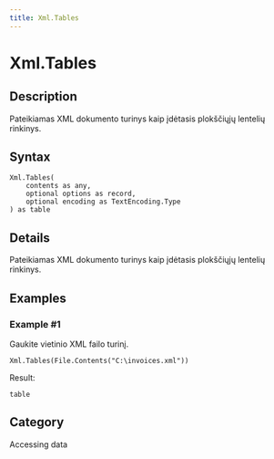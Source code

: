 ```yaml
---
title: Xml.Tables
---
```


# Xml.Tables


## Description

Pateikiamas XML dokumento turinys kaip įdėtasis plokščiųjų lentelių rinkinys.


## Syntax

```powerquery
Xml.Tables(
    contents as any,
    optional options as record,
    optional encoding as TextEncoding.Type
) as table
```


## Details

Pateikiamas XML dokumento turinys kaip įdėtasis plokščiųjų lentelių rinkinys.


## Examples

### Example #1 
Gaukite vietinio XML failo turinį.
```powerquery
Xml.Tables(File.Contents("C:\invoices.xml"))
```

Result: 
```powerquery
table
```




## Category
Accessing data

